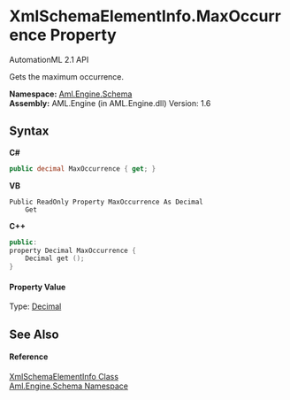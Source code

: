 # XmlSchemaElementInfo.MaxOccurrence Property 
AutomationML 2.1 API 

Gets the maximum occurrence.

**Namespace:**&nbsp;<a href="N_Aml_Engine_Schema">Aml.Engine.Schema</a><br />**Assembly:**&nbsp;AML.Engine (in AML.Engine.dll) Version: 1.6

## Syntax

**C#**<br />
``` C#
public decimal MaxOccurrence { get; }
```

**VB**<br />
``` VB
Public ReadOnly Property MaxOccurrence As Decimal
	Get
```

**C++**<br />
``` C++
public:
property Decimal MaxOccurrence {
	Decimal get ();
}
```


#### Property Value
Type: <a href="https://docs.microsoft.com/dotnet/api/system.decimal" target="_parent" rel="noopener noreferrer">Decimal</a>

## See Also


#### Reference
<a href="T_Aml_Engine_Schema_XmlSchemaElementInfo">XmlSchemaElementInfo Class</a><br /><a href="N_Aml_Engine_Schema">Aml.Engine.Schema Namespace</a><br />